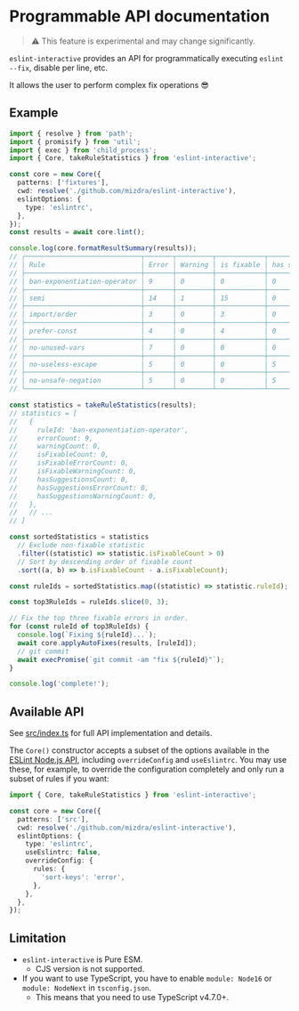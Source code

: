 # Programmable API documentation

> :warning: This feature is experimental and may change significantly.

`eslint-interactive` provides an API for programmatically executing `eslint --fix`, disable per line, etc.

It allows the user to perform complex fix operations :sunglasses:

## Example

```typescript
import { resolve } from 'path';
import { promisify } from 'util';
import { exec } from 'child_process';
import { Core, takeRuleStatistics } from 'eslint-interactive';

const core = new Core({
  patterns: ['fixtures'],
  cwd: resolve('./github.com/mizdra/eslint-interactive'),
  eslintOptions: {
    type: 'eslintrc',
  },
});
const results = await core.lint();

console.log(core.formatResultSummary(results));
// ┌─────────────────────────────┬───────┬─────────┬────────────┬─────────────────┐
// │ Rule                        │ Error │ Warning │ is fixable │ has suggestions │
// ├─────────────────────────────┼───────┼─────────┼────────────┼─────────────────┤
// │ ban-exponentiation-operator │ 9     │ 0       │ 0          │ 0               │
// ├─────────────────────────────┼───────┼─────────┼────────────┼─────────────────┤
// │ semi                        │ 14    │ 1       │ 15         │ 0               │
// ├─────────────────────────────┼───────┼─────────┼────────────┼─────────────────┤
// │ import/order                │ 3     │ 0       │ 3          │ 0               │
// ├─────────────────────────────┼───────┼─────────┼────────────┼─────────────────┤
// │ prefer-const                │ 4     │ 0       │ 4          │ 0               │
// ├─────────────────────────────┼───────┼─────────┼────────────┼─────────────────┤
// │ no-unused-vars              │ 7     │ 0       │ 0          │ 0               │
// ├─────────────────────────────┼───────┼─────────┼────────────┼─────────────────┤
// │ no-useless-escape           │ 5     │ 0       │ 0          │ 5               │
// ├─────────────────────────────┼───────┼─────────┼────────────┼─────────────────┤
// │ no-unsafe-negation          │ 5     │ 0       │ 0          │ 5               │
// └─────────────────────────────┴───────┴─────────┴────────────┴─────────────────┘

const statistics = takeRuleStatistics(results);
// statistics = [
//   {
//     ruleId: 'ban-exponentiation-operator',
//     errorCount: 9,
//     warningCount: 0,
//     isFixableCount: 0,
//     isFixableErrorCount: 0,
//     isFixableWarningCount: 0,
//     hasSuggestionsCount: 0,
//     hasSuggestionsErrorCount: 0,
//     hasSuggestionsWarningCount: 0,
//   },
//   // ...
// ]

const sortedStatistics = statistics
  // Exclude non-fixable statistic
  .filter((statistic) => statistic.isFixableCount > 0)
  // Sort by descending order of fixable count
  .sort((a, b) => b.isFixableCount - a.isFixableCount);

const ruleIds = sortedStatistics.map((statistic) => statistic.ruleId);

const top3RuleIds = ruleIds.slice(0, 3);

// Fix the top three fixable errors in order.
for (const ruleId of top3RuleIds) {
  console.log(`Fixing ${ruleId}...`);
  await core.applyAutoFixes(results, [ruleId]);
  // git commit
  await execPromise(`git commit -am "fix ${ruleId}"`);
}

console.log('complete!');
```

## Available API

See [src/index.ts](https://github.com/mizdra/eslint-interactive/blob/main/src/index.ts) for full API implementation
and details.

The `Core()` constructor accepts a subset of the options available in the
[ESLint Node.js API](https://eslint.org/docs/latest/developer-guide/nodejs-api#-new-eslintoptions), including
`overrideConfig` and `useEslintrc`. You may use these, for example, to override the configuration completely and
only run a subset of rules if you want:

```typescript
import { Core, takeRuleStatistics } from 'eslint-interactive';

const core = new Core({
  patterns: ['src'],
  cwd: resolve('./github.com/mizdra/eslint-interactive'),
  eslintOptions: {
    type: 'eslintrc',
    useEslintrc: false,
    overrideConfig: {
      rules: {
        'sort-keys': 'error',
      },
    },
  },
});
```

## Limitation

- `eslint-interactive` is Pure ESM.
  - CJS version is not supported.
- If you want to use TypeScript, you have to enable `module: Node16` or `module: NodeNext` in `tsconfig.json`.
  - This means that you need to use TypeScript v4.7.0+.
